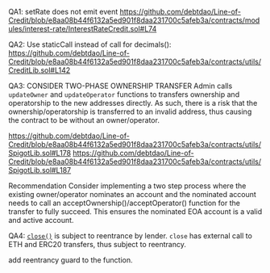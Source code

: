 
QA1: setRate does not emit event
https://github.com/debtdao/Line-of-Credit/blob/e8aa08b44f6132a5ed901f8daa231700c5afeb3a/contracts/modules/interest-rate/InterestRateCredit.sol#L74

QA2: 
Use staticCall instead of call for decimals(): https://github.com/debtdao/Line-of-Credit/blob/e8aa08b44f6132a5ed901f8daa231700c5afeb3a/contracts/utils/CreditLib.sol#L142

QA3: CONSIDER TWO-PHASE OWNERSHIP TRANSFER
Admin calls `updateOwner` and `updateOperator` functions to transfers ownership and operatorship to the new addresses directly. As such, there is a risk that the ownership/operatorship is transferred to an invalid address, thus causing the contract to be without an owner/operator.

https://github.com/debtdao/Line-of-Credit/blob/e8aa08b44f6132a5ed901f8daa231700c5afeb3a/contracts/utils/SpigotLib.sol#L178
https://github.com/debtdao/Line-of-Credit/blob/e8aa08b44f6132a5ed901f8daa231700c5afeb3a/contracts/utils/SpigotLib.sol#L187

Recommendation
Consider implementing a two step process where the existing owner/operator nominates an account and the nominated account needs to call an acceptOwnership()/acceptOperator() function for the transfer to fully succeed. This ensures the nominated EOA account is a valid and active account.

QA4:
[`close()`](https://github.com/debtdao/Line-of-Credit/blob/e8aa08b44f6132a5ed901f8daa231700c5afeb3a/contracts/modules/credit/LineOfCredit.sol#L388) is subject to reentrance by lender. 
`close` has external call to ETH and ERC20 transfers, thus subject to reentrancy.

add reentrancy guard to the function.

